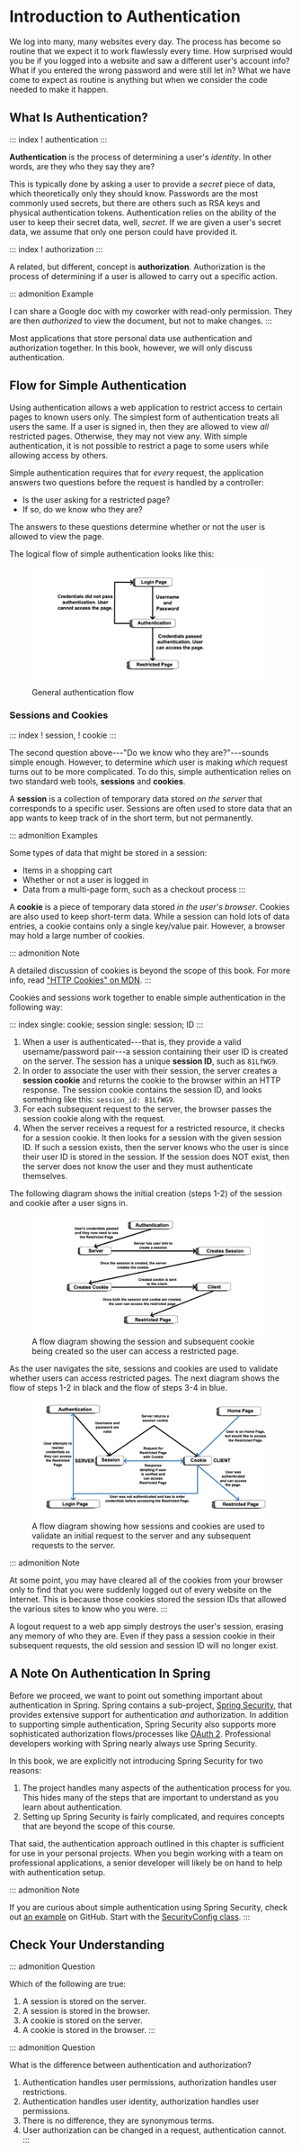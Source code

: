 # Introduction to Authentication

We log into many, many websites every day. The process has become so
routine that we expect it to work flawlessly every time. How surprised
would you be if you logged into a website and saw a different user\'s
account info? What if you entered the wrong password and were still let
in? What we have come to expect as routine is anything but when we
consider the code needed to make it happen.

## What Is Authentication?

::: index
! authentication
:::

**Authentication** is the process of determining a user\'s *identity*.
In other words, are they who they say they are?

This is typically done by asking a user to provide a *secret* piece of
data, which theoretically only they should know. Passwords are the most
commonly used secrets, but there are others such as RSA keys and
physical authentication tokens. Authentication relies on the ability of
the user to keep their secret data, well, *secret*. If we are given a
user\'s secret data, we assume that only one person could have provided
it.

::: index
! authorization
:::

A related, but different, concept is **authorization**. Authorization is
the process of determining if a user is allowed to carry out a specific
action.

::: admonition
Example

I can share a Google doc with my coworker with read-only permission.
They are then *authorized* to view the document, but not to make
changes.
:::

Most applications that store personal data use authentication and
authorization together. In this book, however, we will only discuss
authentication.

## Flow for Simple Authentication

Using authentication allows a web application to restrict access to
certain pages to known users only. The simplest form of authentication
treats all users the same. If a user is signed in, then they are allowed
to view *all* restricted pages. Otherwise, they may not view any. With
simple authentication, it is not possible to restrict a page to some
users while allowing access by others.

Simple authentication requires that for *every* request, the application
answers two questions before the request is handled by a controller:

-   Is the user asking for a restricted page?
-   If so, do we know who they are?

The answers to these questions determine whether or not the user is
allowed to view the page.

The logical flow of simple authentication looks like this:

<figure>
<img src="figures/authenticationflowdiagram.png"
alt="figures/authenticationflowdiagram.png" />
<figcaption>General authentication flow</figcaption>
</figure>

### Sessions and Cookies

::: index
! session, ! cookie
:::

The second question above\-\--\"Do we know who they are?\"\-\--sounds
simple enough. However, to determine *which* user is making *which*
request turns out to be more complicated. To do this, simple
authentication relies on two standard web tools, **sessions** and
**cookies**.

A **session** is a collection of temporary data stored *on the server*
that corresponds to a specific user. Sessions are often used to store
data that an app wants to keep track of in the short term, but not
permanently.

::: admonition
Examples

Some types of data that might be stored in a session:

-   Items in a shopping cart
-   Whether or not a user is logged in
-   Data from a multi-page form, such as a checkout process
:::

A **cookie** is a piece of temporary data stored *in the user\'s
browser*. Cookies are also used to keep short-term data. While a session
can hold lots of data entries, a cookie contains only a single key/value
pair. However, a browser may hold a large number of cookies.

::: admonition
Note

A detailed discussion of cookies is beyond the scope of this book. For
more info, read [\"HTTP Cookies\" on
MDN](https://developer.mozilla.org/en-US/docs/Web/HTTP/Cookies).
:::

Cookies and sessions work together to enable simple authentication in
the following way:

::: index
single: cookie; session single: session; ID
:::

1.  When a user is authenticated\-\--that is, they provide a valid
    username/password pair\-\--a session containing their user ID is
    created on the server. The session has a unique **session ID**, such
    as `81LfWG9`.
2.  In order to associate the user with their session, the server
    creates a **session cookie** and returns the cookie to the browser
    within an HTTP response. The session cookie contains the session ID,
    and looks something like this: `session_id: 81LfWG9`.
3.  For each subsequent request to the server, the browser passes the
    session cookie along with the request.
4.  When the server receives a request for a restricted resource, it
    checks for a session cookie. It then looks for a session with the
    given session ID. If such a session exists, then the server knows
    who the user is since their user ID is stored in the session. If the
    session does NOT exist, then the server does not know the user and
    they must authenticate themselves.

The following diagram shows the initial creation (steps 1-2) of the
session and cookie after a user signs in.

<figure>
<img src="figures/simplifiedsessionsandcookies.png"
alt="figures/simplifiedsessionsandcookies.png" />
<figcaption>A flow diagram showing the session and subsequent cookie
being created so the user can access a restricted page.</figcaption>
</figure>

As the user navigates the site, sessions and cookies are used to
validate whether users can access restricted pages. The next diagram
shows the flow of steps 1-2 in black and the flow of steps 3-4 in blue.

<figure>
<img src="figures/sessionsandcookiesdiagram.png"
alt="figures/sessionsandcookiesdiagram.png" />
<figcaption>A flow diagram showing how sessions and cookies are used to
validate an initial request to the server and any subsequent requests to
the server.</figcaption>
</figure>

::: admonition
Note

At some point, you may have cleared all of the cookies from your browser
only to find that you were suddenly logged out of every website on the
Internet. This is because those cookies stored the session IDs that
allowed the various sites to know who you were.
:::

A logout request to a web app simply destroys the user\'s session,
erasing any memory of who they are. Even if they pass a session cookie
in their subsequent requests, the old session and session ID will no
longer exist.

## A Note On Authentication In Spring

Before we proceed, we want to point out something important about
authentication in Spring. Spring contains a sub-project, [Spring
Security](https://spring.io/projects/spring-security), that provides
extensive support for authentication *and* authorization. In addition to
supporting simple authentication, Spring Security also supports more
sophisticated authorization flows/processes like [OAuth
2](https://oauth.net/2/). Professional developers working with Spring
nearly always use Spring Security.

In this book, we are explicitly not introducing Spring Security for two
reasons:

1.  The project handles many aspects of the authentication process for
    you. This hides many of the steps that are important to understand
    as you learn about authentication.
2.  Setting up Spring Security is fairly complicated, and requires
    concepts that are beyond the scope of this course.

That said, the authentication approach outlined in this chapter is
sufficient for use in your personal projects. When you begin working
with a team on professional applications, a senior developer will likely
be on hand to help with authentication setup.

::: admonition
Note

If you are curious about simple authentication using Spring Security,
check out [an example](https://github.com/chrisbay/event-log/) on
GitHub. Start with the [SecurityConfig
class](https://github.com/chrisbay/event-log/blob/master/src/main/java/net/chrisbay/eventlog/SecurityConfig.java).
:::

## Check Your Understanding

::: admonition
Question

Which of the following are true:

1.  A session is stored on the server.
2.  A session is stored in the browser.
3.  A cookie is stored on the server.
4.  A cookie is stored in the browser.
:::

::: admonition
Question

What is the difference between authentication and authorization?

1.  Authentication handles user permissions, authorization handles user
    restrictions.
2.  Authentication handles user identity, authorization handles user
    permissions.
3.  There is no difference, they are synonymous terms.
4.  User authorization can be changed in a request, authentication
    cannot.
:::
